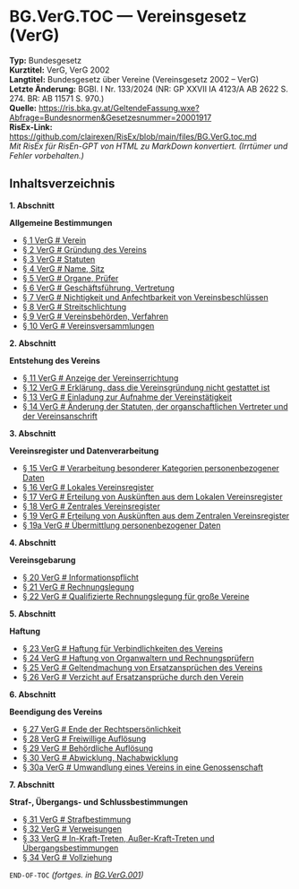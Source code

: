 # BG.VerG.TOC — Vereinsgesetz (VerG)
**Typ:** Bundesgesetz  
**Kurztitel:** VerG, VerG 2002  
**Langtitel:** Bundesgesetz über Vereine (Vereinsgesetz 2002 – VerG)  
**Letzte Änderung:** BGBl. I Nr. 133/2024 (NR: GP XXVII IA 4123/A AB 2622 S. 274. BR: AB 11571 S. 970.)  
**Quelle:** https://ris.bka.gv.at/GeltendeFassung.wxe?Abfrage=Bundesnormen&Gesetzesnummer=20001917  
**RisEx-Link:** https://github.com/clairexen/RisEx/blob/main/files/BG.VerG.toc.md  
*Mit RisEx für RisEn-GPT von HTML zu MarkDown konvertiert. (Irrtümer und Fehler vorbehalten.)*

## Inhaltsverzeichnis

**1. Abschnitt**  

**Allgemeine Bestimmungen**  
* [§ 1 VerG # Verein](BG.VerG.001.md#-1-verg--verein)
* [§ 2 VerG # Gründung des Vereins](BG.VerG.001.md#-2-verg--gründung-des-vereins)
* [§ 3 VerG # Statuten](BG.VerG.001.md#-3-verg--statuten)
* [§ 4 VerG # Name, Sitz](BG.VerG.001.md#-4-verg--name-sitz)
* [§ 5 VerG # Organe, Prüfer](BG.VerG.001.md#-5-verg--organe-prüfer)
* [§ 6 VerG # Geschäftsführung, Vertretung](BG.VerG.001.md#-6-verg--geschäftsführung-vertretung)
* [§ 7 VerG # Nichtigkeit und Anfechtbarkeit von Vereinsbeschlüssen](BG.VerG.001.md#-7-verg--nichtigkeit-und-anfechtbarkeit-von-vereinsbeschlüssen)
* [§ 8 VerG # Streitschlichtung](BG.VerG.001.md#-8-verg--streitschlichtung)
* [§ 9 VerG # Vereinsbehörden, Verfahren](BG.VerG.001.md#-9-verg--vereinsbehörden-verfahren)
* [§ 10 VerG # Vereinsversammlungen](BG.VerG.001.md#-10-verg--vereinsversammlungen)

**2. Abschnitt**  

**Entstehung des Vereins**  
* [§ 11 VerG # Anzeige der Vereinserrichtung](BG.VerG.001.md#-11-verg--anzeige-der-vereinserrichtung)
* [§ 12 VerG # Erklärung, dass die Vereinsgründung nicht gestattet ist](BG.VerG.001.md#-12-verg--erklärung-dass-die-vereinsgründung-nicht-gestattet-ist)
* [§ 13 VerG # Einladung zur Aufnahme der Vereinstätigkeit](BG.VerG.001.md#-13-verg--einladung-zur-aufnahme-der-vereinstätigkeit)
* [§ 14 VerG # Änderung der Statuten, der organschaftlichen Vertreter und der Vereinsanschrift](BG.VerG.001.md#-14-verg--änderung-der-statuten-der-organschaftlichen-vertreter-und-der-vereinsanschrift)

**3. Abschnitt**  

**Vereinsregister und Datenverarbeitung**  
* [§ 15 VerG # Verarbeitung besonderer Kategorien personenbezogener Daten](BG.VerG.001.md#-15-verg--verarbeitung-besonderer-kategorien-personenbezogener-daten)
* [§ 16 VerG # Lokales Vereinsregister](BG.VerG.001.md#-16-verg--lokales-vereinsregister)
* [§ 17 VerG # Erteilung von Auskünften aus dem Lokalen Vereinsregister](BG.VerG.001.md#-17-verg--erteilung-von-auskünften-aus-dem-lokalen-vereinsregister)
* [§ 18 VerG # Zentrales Vereinsregister](BG.VerG.001.md#-18-verg--zentrales-vereinsregister)
* [§ 19 VerG # Erteilung von Auskünften aus dem Zentralen Vereinsregister](BG.VerG.001.md#-19-verg--erteilung-von-auskünften-aus-dem-zentralen-vereinsregister)
* [§ 19a VerG # Übermittlung personenbezogener Daten](BG.VerG.001.md#-19a-verg--übermittlung-personenbezogener-daten)

**4. Abschnitt**  

**Vereinsgebarung**  
* [§ 20 VerG # Informationspflicht](BG.VerG.001.md#-20-verg--informationspflicht)
* [§ 21 VerG # Rechnungslegung](BG.VerG.001.md#-21-verg--rechnungslegung)
* [§ 22 VerG # Qualifizierte Rechnungslegung für große Vereine](BG.VerG.001.md#-22-verg--qualifizierte-rechnungslegung-für-große-vereine)

**5. Abschnitt**  

**Haftung**  
* [§ 23 VerG # Haftung für Verbindlichkeiten des Vereins](BG.VerG.001.md#-23-verg--haftung-für-verbindlichkeiten-des-vereins)
* [§ 24 VerG # Haftung von Organwaltern und Rechnungsprüfern](BG.VerG.001.md#-24-verg--haftung-von-organwaltern-und-rechnungsprüfern)
* [§ 25 VerG # Geltendmachung von Ersatzansprüchen des Vereins](BG.VerG.001.md#-25-verg--geltendmachung-von-ersatzansprüchen-des-vereins)
* [§ 26 VerG # Verzicht auf Ersatzansprüche durch den Verein](BG.VerG.001.md#-26-verg--verzicht-auf-ersatzansprüche-durch-den-verein)

**6. Abschnitt**  

**Beendigung des Vereins**  
* [§ 27 VerG # Ende der Rechtspersönlichkeit](BG.VerG.001.md#-27-verg--ende-der-rechtspersönlichkeit)
* [§ 28 VerG # Freiwillige Auflösung](BG.VerG.001.md#-28-verg--freiwillige-auflösung)
* [§ 29 VerG # Behördliche Auflösung](BG.VerG.001.md#-29-verg--behördliche-auflösung)
* [§ 30 VerG # Abwicklung, Nachabwicklung](BG.VerG.001.md#-30-verg--abwicklung-nachabwicklung)
* [§ 30a VerG # Umwandlung eines Vereins in eine Genossenschaft](BG.VerG.001.md#-30a-verg--umwandlung-eines-vereins-in-eine-genossenschaft)

**7. Abschnitt**  

**Straf-, Übergangs- und Schlussbestimmungen**  
* [§ 31 VerG # Strafbestimmung](BG.VerG.001.md#-31-verg--strafbestimmung)
* [§ 32 VerG # Verweisungen](BG.VerG.001.md#-32-verg--verweisungen)
* [§ 33 VerG # In-Kraft-Treten, Außer-Kraft-Treten und Übergangsbestimmungen](BG.VerG.001.md#-33-verg--in-kraft-treten-außer-kraft-treten-und-übergangsbestimmungen)
* [§ 34 VerG # Vollziehung](BG.VerG.001.md#-34-verg--vollziehung)

`END-OF-TOC` *(fortges. in [BG.VerG.001](BG.VerG.001.md))*
